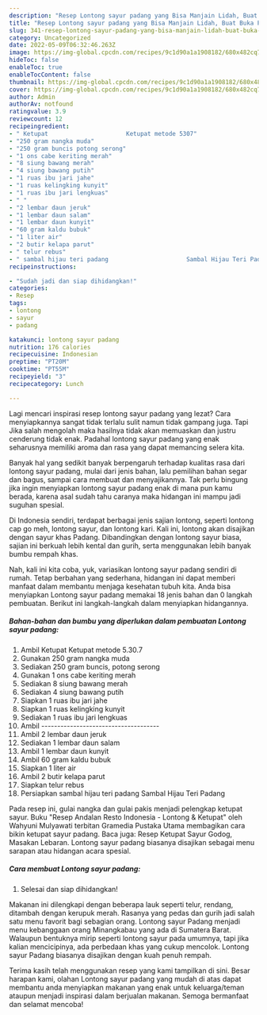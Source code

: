 ```yaml
---
description: "Resep Lontong sayur padang yang Bisa Manjain Lidah, Buat Buka Puasa}"
title: "Resep Lontong sayur padang yang Bisa Manjain Lidah, Buat Buka Puasa}"
slug: 341-resep-lontong-sayur-padang-yang-bisa-manjain-lidah-buat-buka-puasa
category: Uncategorized
date: 2022-05-09T06:32:46.263Z
image: https://img-global.cpcdn.com/recipes/9c1d90a1a1908182/680x482cq70/lontong-sayur-padang-foto-resep-utama.jpg
hideToc: false
enableToc: true
enableTocContent: false
thumbnail: https://img-global.cpcdn.com/recipes/9c1d90a1a1908182/680x482cq70/lontong-sayur-padang-foto-resep-utama.jpg
cover: https://img-global.cpcdn.com/recipes/9c1d90a1a1908182/680x482cq70/lontong-sayur-padang-foto-resep-utama.jpg
author: Admin
authorAv: notfound
ratingvalue: 3.9
reviewcount: 12
recipeingredient:
- " Ketupat                      Ketupat metode 5307"
- "250 gram nangka muda"
- "250 gram buncis potong serong"
- "1 ons cabe keriting merah"
- "8 siung bawang merah"
- "4 siung bawang putih"
- "1 ruas ibu jari jahe"
- "1 ruas kelingking kunyit"
- "1 ruas ibu jari lengkuas"
- " "
- "2 lembar daun jeruk"
- "1 lembar daun salam"
- "1 lembar daun kunyit"
- "60 gram kaldu bubuk"
- "1 liter air"
- "2 butir kelapa parut"
- " telur rebus"
- " sambal hijau teri padang                      Sambal Hijau Teri Padang"
recipeinstructions:

- "Sudah jadi dan siap dihidangkan!"
categories:
- Resep
tags:
- lontong
- sayur
- padang

katakunci: lontong sayur padang 
nutrition: 176 calories
recipecuisine: Indonesian
preptime: "PT20M"
cooktime: "PT55M"
recipeyield: "3"
recipecategory: Lunch

---
```



Lagi mencari inspirasi resep lontong sayur padang yang lezat? Cara menyiapkannya sangat tidak terlalu sulit namun tidak gampang juga. Tapi Jika salah mengolah maka hasilnya tidak akan memuaskan dan justru cenderung tidak enak. Padahal lontong sayur padang yang enak seharusnya memiliki aroma dan rasa yang dapat memancing selera kita.


Banyak hal yang sedikit banyak berpengaruh terhadap kualitas rasa dari lontong sayur padang, mulai dari jenis bahan, lalu pemilihan bahan segar dan bagus, sampai cara membuat dan menyajikannya. Tak perlu bingung jika ingin menyiapkan lontong sayur padang enak di mana pun kamu berada, karena asal sudah tahu caranya maka hidangan ini mampu jadi suguhan spesial.

Di Indonesia sendiri, terdapat berbagai jenis sajian lontong, seperti lontong cap go meh, lontong sayur, dan lontong kari. Kali ini, lontong akan disajikan dengan sayur khas Padang. Dibandingkan dengan lontong sayur biasa, sajian ini berkuah lebih kental dan gurih, serta menggunakan lebih banyak bumbu rempah khas.


Nah, kali ini kita coba, yuk, variasikan lontong sayur padang sendiri di rumah. Tetap berbahan yang sederhana, hidangan ini dapat memberi manfaat dalam membantu menjaga kesehatan tubuh kita. Anda bisa menyiapkan Lontong sayur padang memakai 18 jenis bahan dan 0 langkah pembuatan. Berikut ini langkah-langkah dalam menyiapkan hidangannya.

<!--inarticleads1-->

##### Bahan-bahan dan bumbu yang diperlukan dalam pembuatan Lontong sayur padang:

1. Ambil  Ketupat                      Ketupat metode 5.30.7
1. Gunakan 250 gram nangka muda
1. Sediakan 250 gram buncis, potong serong
1. Gunakan 1 ons cabe keriting merah
1. Sediakan 8 siung bawang merah
1. Sediakan 4 siung bawang putih
1. Siapkan 1 ruas ibu jari jahe
1. Siapkan 1 ruas kelingking kunyit
1. Sediakan 1 ruas ibu jari lengkuas
1. Ambil  -------------------------------------
1. Ambil 2 lembar daun jeruk
1. Sediakan 1 lembar daun salam
1. Ambil 1 lembar daun kunyit
1. Ambil 60 gram kaldu bubuk
1. Siapkan 1 liter air
1. Ambil 2 butir kelapa parut
1. Siapkan  telur rebus
1. Persiapkan  sambal hijau teri padang                      Sambal Hijau Teri Padang


Pada resep ini, gulai nangka dan gulai pakis menjadi pelengkap ketupat sayur. Buku &#34;Resep Andalan Resto Indonesia - Lontong &amp; Ketupat&#34; oleh Wahyuni Mulyawati terbitan Gramedia Pustaka Utama membagikan cara bikin ketupat sayur padang. Baca juga: Resep Ketupat Sayur Godog, Masakan Lebaran. Lontong sayur padang biasanya disajikan sebagai menu sarapan atau hidangan acara spesial. 

<!--inarticleads2-->

##### Cara membuat Lontong sayur padang:


1. Selesai dan siap dihidangkan!

Makanan ini dilengkapi dengan beberapa lauk seperti telur, rendang, ditambah dengan kerupuk merah. Rasanya yang pedas dan gurih jadi salah satu menu favorit bagi sebagian orang. Lontong sayur Padang menjadi menu kebanggaan orang Minangkabau yang ada di Sumatera Barat. Walaupun bentuknya mirip seperti lontong sayur pada umumnya, tapi jika kalian mencicipinya, ada perbedaan khas yang cukup mencolok. Lontong sayur Padang biasanya disajikan dengan kuah penuh rempah. 

Terima kasih telah menggunakan resep yang kami tampilkan di sini. Besar harapan kami, olahan Lontong sayur padang yang mudah di atas dapat membantu anda menyiapkan makanan yang enak untuk keluarga/teman ataupun menjadi inspirasi dalam berjualan makanan. Semoga bermanfaat dan selamat mencoba!
